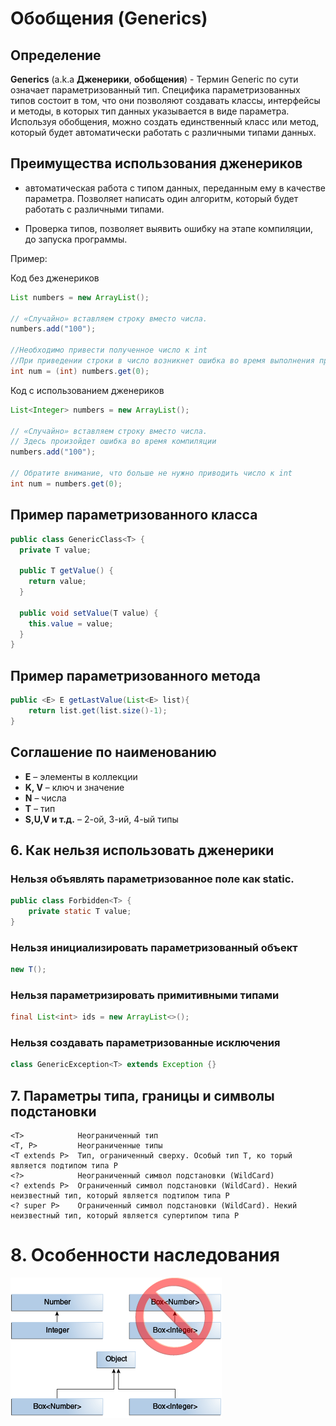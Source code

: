 # Обобщения (Generics)

## Определение

**Generics** (a.k.a **Дженерики**, **обобщения**) - Термин Generic по сути означает параметризованный тип. 
Специфика параметризованных типов состоит в том, что они позволяют создавать
классы, интерфейсы и методы, в которых тип данных указывается в виде параметра. Используя обобщения, можно
создать единственный класс или метод, который будет автоматически работать с различными типами данных.

## Преимущества использования дженериков

* автоматическая работа с типом данных, переданным ему в качестве параметра. Позволяет написать один алгоритм, 
который будет работать с различными типами.

* Проверка типов, позволяет выявить ошибку на этапе компиляции, до запуска программы.

Пример:

 Код без дженериков

```java
List numbers = new ArrayList();

// «Случайно» вставляем строку вместо числа.
numbers.add("100");

//Необходимо привести полученное число к int
//При приведении строки в число возникнет ошибка во время выполнения программы
int num = (int) numbers.get(0);
```

Код с использованием дженериков

```java
List<Integer> numbers = new ArrayList();

// «Случайно» вставляем строку вместо числа.
// Здесь произойдет ошибка во время компиляции
numbers.add("100");

// Обратите внимание, что больше не нужно приводить число к int
int num = numbers.get(0);
```
## Пример параметризованного класса

```java
public class GenericClass<T> {
  private T value;

  public T getValue() {
    return value;
  }

  public void setValue(T value) {
    this.value = value;
  }
}
```

## Пример параметризованного метода

```java
public <E> E getLastValue(List<E> list){
    return list.get(list.size()-1);
}
```

## Соглашение по наименованию

- **E** – элементы в коллекции
- **K, V** – ключ и значение
- **N** – числа
- **T** – тип
- **S,U,V и т.д.** – 2-ой, 3-ий, 4-ый типы

## 6. Как нельзя использовать дженерики

### Нельзя объявлять параметризованное поле как static.

```java
public class Forbidden<T> {
    private static T value;
}
```

### Нельзя инициализировать параметризованный объект

```java
new T();
```
### Нельзя параметризировать примитивными типами

```java
final List<int> ids = new ArrayList<>();
```
### Нельзя создавать параметризованные исключения

```java
class GenericException<T> extends Exception {}
```

## 7. Параметры типа, границы и символы подстановки


```
<T>            Неограниченный тип
<T, P>         Неограниченные типы
<T extends P>  Тип, ограниченный сверху. Особый тип T, ко торый является подтипом типа P
<?>            Неограниченный символ подстановки (WildCard)
<? extends P>  Ограниченный символ подстановки (WildCard). Некий неизвестный тип, который является подтипом типа P
<? super P>    Ограниченный символ подстановки (WildCard). Некий неизвестный тип, который является супертипом типа P
```
# 8. Особенности наследования

![img.png](img/img.png)